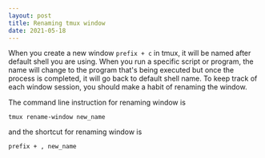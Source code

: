 ```yaml
---
layout: post
title: Renaming tmux window
date: 2021-05-18
---
```


When you create a new window `prefix + c` in tmux, it will be named after default shell you are using. When you run a specific script or program, the name will change to the program that's being executed but once the process is completed, it will go back to default shell name. To keep track of each window session, you should make a habit of renaming the window. 

The command line instruction for renaming window is 

```
tmux rename-window new_name
```

and the shortcut for renaming window is 

```
prefix + , new_name
```
        